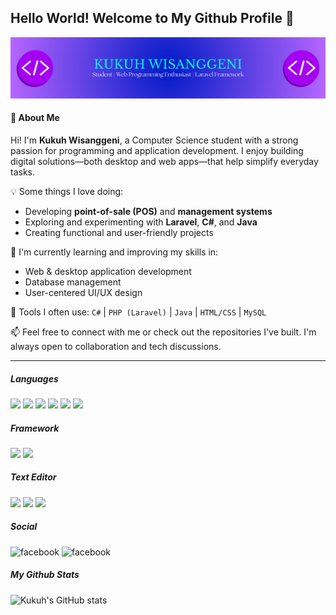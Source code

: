## Hello World! Welcome to My Github Profile 👋

<img src="img/github-banner-image.png" />

#### 👋 About Me

Hi! I'm **Kukuh Wisanggeni**, a Computer Science student with a strong passion for programming and application development. I enjoy building digital solutions—both desktop and web apps—that help simplify everyday tasks.

💡 Some things I love doing:
- Developing **point-of-sale (POS)** and **management systems**
- Exploring and experimenting with **Laravel**, **C#**, and **Java**
- Creating functional and user-friendly projects

🚀 I'm currently learning and improving my skills in:
- Web & desktop application development
- Database management
- User-centered UI/UX design

🔧 Tools I often use:
`C#` | `PHP (Laravel)` | `Java` | `HTML/CSS` | `MySQL`

📫 Feel free to connect with me or check out the repositories I've built. I'm always open to collaboration and tech discussions.

---

##### Languages
<img src="https://img.shields.io/badge/PHP-777BB4?style=for-the-badge&logo=php&logoColor=white" />
<img src="https://img.shields.io/badge/HTML5-E34F26?style=for-the-badge&logo=html5&logoColor=white" />
<img src="https://img.shields.io/badge/CSS3-1572B6?style=for-the-badge&logo=css3&logoColor=white" />
<img src="https://img.shields.io/badge/JavaScript-323330?style=for-the-badge&logo=javascript&logoColor=F7DF1E" />
<img src="https://img.shields.io/badge/phpmyadmin-6C78AF?style=for-the-badge&logo=phpmyadmin&logoColor=white" />
<img src="https://img.shields.io/badge/C%23-239120?style=for-the-badge&logo=csharp&logoColor=white" />

##### Framework
<img src="https://img.shields.io/badge/Laravel-FF2D20?style=for-the-badge&logo=laravel&logoColor=white" />
<img src="https://img.shields.io/badge/Bootstrap-563D7C?style=for-the-badge&logo=bootstrap&logoColor=white" />


##### Text Editor
<img src="https://img.shields.io/badge/VSCode-0078D4?style=for-the-badge&logo=visual%20studio%20code&logoColor=white" />
<img src="https://img.shields.io/badge/apache%20netbeans-1B6AC6?style=for-the-badge&logo=apache%20netbeans%20IDE&logoColor=white" />
<img src="https://img.shields.io/badge/Visual_Studio-5C2D91?style=for-the-badge&logo=visual%20studio&logoColor=white" />

##### Social
![facebook](https://img.shields.io/badge/Instagram-E4405F?style=for-the-badge&logo=instagram&logoColor=white)
![facebook](https://img.shields.io/badge/Facebook-1877F2?style=for-the-badge&logo=facebook&logoColor=white)

##### My Github Stats
![Kukuh's GitHub stats](https://github-readme-stats.vercel.app/api?username=firetoxicant&show_icons=true&theme=tokyonight&hide=contribs)




<!--
**firetoxicant/firetoxicant** is a ✨ _special_ ✨ repository because its `README.md` (this file) appears on your GitHub profile.

Here are some ideas to get you started:

- 🔭 I’m currently working on ...
- 🌱 I’m currently learning ...
- 👯 I’m looking to collaborate on ...
- 🤔 I’m looking for help with ...
- 💬 Ask me about ...
- 📫 How to reach me: ...
- 😄 Pronouns: ...
- ⚡ Fun fact: ...
-->
